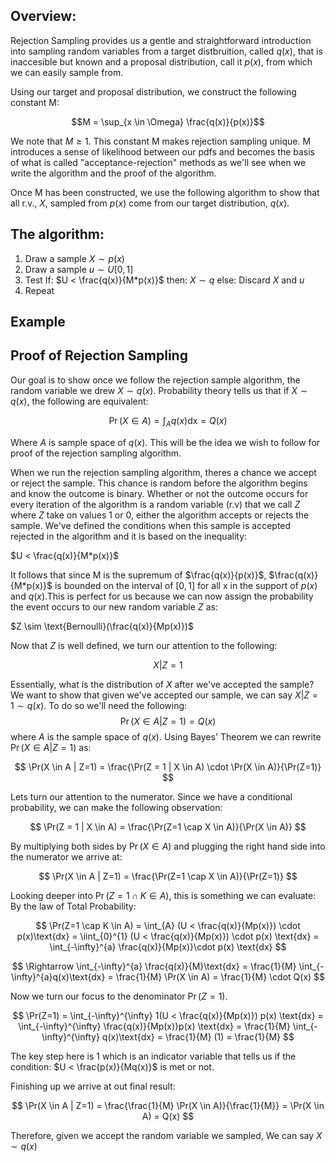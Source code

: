 ## Overview:
Rejection Sampling provides us a gentle and straightforward introduction into sampling random variables from a target distbruition, called $q(x)$, that is inaccesible but known and a proposal distribution, call it $p(x)$, from which we can easily sample from.






Using our target and proposal distribution, we construct the following constant M:

$$M = \sup_{x \in \Omega} \frac{q(x)}{p(x)}$$

We note that $M \geq 1$. This constant M makes rejection sampling unique. M introduces a sense of likelihood between our pdfs and becomes the basis of what is called "acceptance-rejection" methods as we'll see when we write the algorithm and the proof of the algorithm.

Once M has been constructed, we use the following algorithm to show that all r.v., $X$, sampled from $p(x)$ come from our target distribution, $q(x)$.

## The algorithm:

1. Draw a sample $X \sim p(x)$
2. Draw a sample $u \sim U[0,1]$
3. Test
	If: 
		$U < \frac{q(x)}{M*p(x)}$
	then:
		$X \sim q$
	else:
		Discard $X$ and $u$
4. Repeat
## Example

## Proof of Rejection Sampling
Our goal is to show once we follow the rejection sample algorithm, the random variable we drew $X \sim q(x)$. Probability theory tells us that if  $X \sim q(x)$, the following are equivalent:

$$\Pr(X \in A) = \int_A q(x)\text{dx} = Q(x)$$

Where $A$ is sample space of $q(x)$. This will be the idea we wish to follow for proof of the rejection sampling algorithm.

When we run the rejection sampling algorithm, theres a chance we accept or reject the sample. This chance is random before the algorithm begins and know the outcome is binary. Whether or not the outcome occurs for every iteration of the algorithm is a random variable (r.v) that we call $Z$ where $Z$ take on values 1 or 0, either the algorithm accepts or rejects the sample. We've defined the conditions when this sample is accepted rejected in the algorithm and it is based on the inequality:

$U < \frac{q(x)}{M*p(x)}$ 

It follows that since M is the supremum of $\frac{q(x)}{p(x)}$, $\frac{q(x)}{M*p(x)}$ is bounded on the interval of $[0,1]$ for all x in the support of $p(x)$ and $q(x)$.This is perfect for us because we can now assign the probability the event occurs to our new random variable $Z$ as:

$Z \sim  \text{Bernoulli}(\frac{q(x)}{Mp(x)})$


Now that $Z$ is well defined, we turn our attention to the following:

$$X | Z=1$$

Essentially, what is the distribution of $X$ after we've accepted the sample? We want to show that given we've accepted our sample, we can say $X|Z=1 \sim q(x)$. To do so we'll need the following:
$$\Pr(X \in A | Z=1) = Q(x)$$
where $A$ is the sample space of $q(x)$.
Using Bayes' Theorem we can rewrite $\Pr(X \in A | Z=1)$ as:

$$
\Pr(X \in A | Z=1) = \frac{\Pr(Z = 1 | X \in A) \cdot \Pr(X \in A)}{\Pr(Z=1)}
$$

Lets turn our attention to the numerator. Since we have a conditional probability, we can make the following observation:

$$
\Pr(Z = 1 | X \in A) = \frac{\Pr(Z=1 \cap X \in A)}{\Pr(X \in A)}
$$

By multiplying both sides by $\Pr(X \in A)$ and plugging the right hand side into the numerator we arrive at:

$$
\Pr(X \in A | Z=1) = \frac{\Pr(Z=1 \cap X \in A)}{\Pr(Z=1)}
$$

Looking deeper into $\Pr(Z=1 \cap K \in A)$, this is something we can evaluate:
By the law of Total Probability:

$$
\Pr(Z=1 \cap K \in A) = \int_{A} (U < \frac{q(x)}{Mp(x)}) \cdot p(x)\text{dx} = \iint_{0}^{1} (U < \frac{q(x)}{Mp(x)}) \cdot p(x) \text{dx} = \int_{-\infty}^{a} \frac{q(x)}{Mp(x)}\cdot p(x) \text{dx}
$$

$$
\Rightarrow \int_{-\infty}^{a} \frac{q(x)}{M}\text{dx} = \frac{1}{M} \int_{-\infty}^{a}q(x)\text{dx} = \frac{1}{M} \Pr(X \in A) = \frac{1}{M} \cdot Q(x)
$$

Now we turn our focus to the denominator $\Pr(Z=1)$. 

$$
\Pr(Z=1) = \int_{-\infty}^{\infty} 1(U < \frac{q(x)}{Mp(x)}) p(x) \text{dx} = \int_{-\infty}^{\infty} \frac{q(x)}{Mp(x)}p(x) \text{dx} = \frac{1}{M} \int_{-\infty}^{\infty} q(x)\text{dx} = \frac{1}{M} (1) = \frac{1}{M}
$$

The key step here is $1$ which is an indicator variable that tells us if the condition: $U < \frac{p(x)}{Mq(x)}$ 
is met or not.

Finishing up we arrive at out final result:

$$
\Pr(X \in A | Z=1) = \frac{\frac{1}{M} \Pr(X \in A)}{\frac{1}{M}} = \Pr(X \in A) = Q(x)
$$

Therefore, given we accept the random variable we sampled, We can say $X \sim q(x)$
